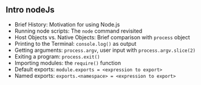 ## Intro nodeJs



- Brief History: Motivation for using Node.js
- Running node scripts: The `node` command revisited
- Host Objects vs. Native Objects: Brief comparison with `process` object
- Printing to the Terminal: `console.log()` as output
- Getting arguments: `process.argv`, user input with `process.argv.slice(2)`
- Exiting a program: `process.exit()`
- Importing modules: the `require()` function
- Default exports: `module.exports = <expression to export>`
- Named exports: `exports.<namespace> = <expression to export>`
